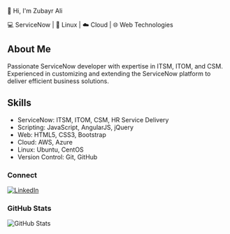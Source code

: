 👋 Hi, I'm Zubayr Ali

💻 ServiceNow | 🐧 Linux | ☁️ Cloud | 🌐 Web Technologies

## About Me

Passionate ServiceNow developer with expertise in ITSM, ITOM, and CSM. Experienced in customizing and extending the ServiceNow platform to deliver efficient business solutions.

## Skills

- ServiceNow: ITSM, ITOM, CSM, HR Service Delivery
- Scripting: JavaScript, AngularJS, jQuery
- Web: HTML5, CSS3, Bootstrap
- Cloud: AWS, Azure
- Linux: Ubuntu, CentOS
- Version Control: Git, GitHub

### Connect

[![LinkedIn](https://img.shields.io/badge/LinkedIn-0A66C2?style=flat-square&logo=linkedin&logoColor=white)](https://www.linkedin.com/in/mohammed-ali-591083231)

### GitHub Stats

![GitHub Stats](https://github-readme-stats.vercel.app/api?username=zubayrrr&show_icons=true&theme=gruvbox)

